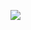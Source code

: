 [![](https://github.com/VA1650/hello_app/workflows/Test/badge.svg)](https://github.com/VA1650/hello_app/actions)
